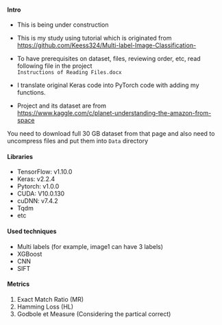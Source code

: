 
#### Intro
- This is being under construction  

- This is my study using tutorial which is originated from  
https://github.com/Keess324/Multi-label-Image-Classification-  

- To have prerequisites on dataset, files, reviewing order, etc, read following file in the project  
`Instructions of Reading Files.docx`

- I translate original Keras code into PyTorch code with adding my functions.  

- Project and its dataset are from  
https://www.kaggle.com/c/planet-understanding-the-amazon-from-space

You need to download full 30 GB dataset from that page
and also need to uncompress files and put them into `Data` directory

#### Libraries
- TensorFlow: v1.10.0  
- Keras: v2.2.4  
- Pytorch: v1.0.0
- CUDA: V10.0.130  
- cuDNN: v7.4.2  
- Tqdm  
- etc

#### Used techniques
- Multi labels (for example, image1 can have 3 labels)  
- XGBoost  
- CNN  
- SIFT  

#### Metrics
1. Exact Match Ratio (MR)  
2. Hamming Loss (HL)  
3. Godbole et Measure (Considering the partical correct)  
